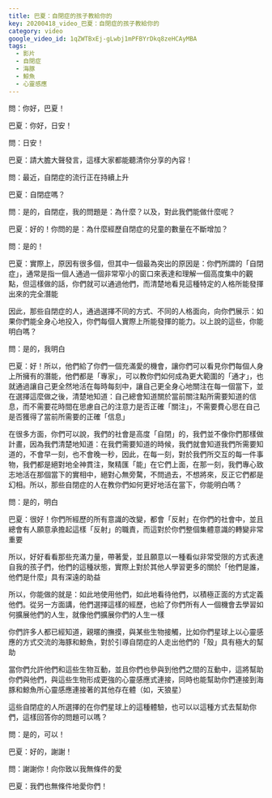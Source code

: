 ```yaml
---
title: 巴夏：自閉症的孩子教給你的
key: 20200418_video_巴夏：自閉症的孩子教給你的
category: video
google_video_id: 1qZWTBxEj-gLwbj1mPFBYrDkq8zeHCAyMBA
tags:
  - 影片
  - 自閉症
  - 海豚
  - 鯨魚
  - 心靈感應
---
```


問：你好，巴夏！

巴夏：你好，日安！

問：日安！

巴夏：請大膽大聲發言，這樣大家都能聽清你分享的內容！

問：最近，自閉症的流行正在持續上升

巴夏：自閉症嗎？

問：是的，自閉症，我的問題是：為什麼？以及，對此我們能做什麼呢？

巴夏：好的！你問的是：為什麼經歷自閉症的兒童的數量在不斷增加？

問：是的！

巴夏：實際上，原因有很多個，但其中一個最為突出的原因是：你們所謂的「自閉症」，通常是指一個人通過一個非常窄小的窗口來表達和理解一個高度集中的觀點，但這樣做的話，你們就可以通過他們，而清楚地看見這種特定的人格所能發揮出來的完全潛能

因此，那些自閉症的人，通過選擇不同的方式、不同的人格面向，向你們展示：如果你們能全身心地投入，你們每個人實際上所能發揮的能力。以上說的這些，你能明白嗎？

問：是的，我明白

巴夏：好！所以，他們給了你們一個充滿愛的機會，讓你們可以看見你們每個人身上所擁有的潛能，他們都是「專家」，可以教你們如何成為更大範圍的「通才」，也就通過讓自己更全然地活在每時每刻中，讓自己更全身心地關注在每一個當下，並在選擇這麼做之後，清楚地知道：自己總會知道關於當前關注點所需要知道的信息，而不需要花時間在思慮自己的注意力是否正確「關注」，不需要費心思在自己是否獲得了當前所需要的正確「信息」

在很多方面，你們可以說，我們的社會是高度「自閉」的，我們並不像你們那樣做計畫，因為我們清楚地知道：在我們需要知道的時候，我們就會知道我們所需要知道的，不會早一刻，也不會晚一秒，因此，在每一刻，對於我們所交互的每一件事物，我們都是絕對地全神貫注，聚精匯「能」在它們上面，在那一刻，我們專心致志地活在那個當下的實相中，絕對心無旁騖，不問過去，不想將來，反正它們都是幻相。所以，那些自閉症的人在教你們如何更好地活在當下，你能明白嗎？

問：是的，明白

巴夏：很好！你們所經歷的所有意識的改變，都會「反射」在你們的社會中，並且總會有人願意承擔起這樣「反射」的職責，而這對於你們整個集體意識的轉變非常重要

所以，好好看看那些充滿力量，帶著愛，並且願意以一種看似非常受限的方式表達自我的孩子們，他們的這種狀態，實際上對於其他人學習更多的關於「他們是誰，他們是什麼」具有深遠的助益

所以，你能做的就是：如此地使用他們，如此地看待他們，以積極正面的方式定義他們。從另一方面講，他們選擇這樣的經歷，也給了你們所有人一個機會去學習如何擴展他們的人生，就像他們擴展你們的人生一樣

你們許多人都已經知道，親暱的撫摸，與某些生物接觸，比如你們星球上以心靈感應的方式交流的海豚和鯨魚，對於引導自閉症的人走出他們的「殼」具有極大的幫助

當你們允許他們和這些生物互動，並且你們也參與到他們之間的互動中，這將幫助你們與他們，與這些生物形成更強的心靈感應式連接，同時也能幫助你們連接到海豚和鯨魚所心靈感應連接著的其他存在體（如，天狼星）

這些自閉症的人所選擇的在你們星球上的這種體驗，也可以以這種方式去幫助你們，這樣回答你的問題可以嗎？

問：是的，可以！

巴夏：好的，謝謝！

問：謝謝你！向你致以我無條件的愛

巴夏：我們也無條件地愛你們！

